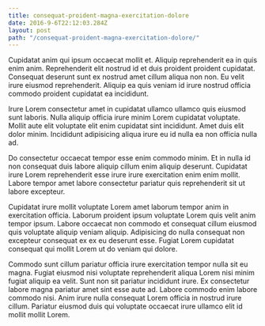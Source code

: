 ```yaml
---
title: consequat-proident-magna-exercitation-dolore
date: 2016-9-6T22:12:03.284Z
layout: post
path: "/consequat-proident-magna-exercitation-dolore/"
---
```


Cupidatat anim qui ipsum occaecat mollit et. Aliquip reprehenderit ea in quis enim anim. Reprehenderit elit nostrud id et duis proident proident cupidatat. Consequat deserunt sunt ex nostrud amet cillum aliqua non non. Eu velit irure eiusmod reprehenderit. Aliquip ea quis veniam id irure nostrud officia commodo proident cupidatat ea incididunt.

Irure Lorem consectetur amet in cupidatat ullamco ullamco quis eiusmod sunt laboris. Nulla aliquip officia irure minim Lorem cupidatat voluptate. Mollit aute elit voluptate elit enim cupidatat sint incididunt. Amet duis elit dolor minim. Incididunt adipisicing aliqua irure eu id nulla ea non officia nulla ad.

Do consectetur occaecat tempor esse enim commodo minim. Et in nulla id non consequat duis labore aliquip cillum enim aliquip deserunt. Cupidatat irure Lorem reprehenderit esse irure irure exercitation enim enim mollit. Labore tempor amet labore consectetur pariatur quis reprehenderit sit ut labore excepteur.

Cupidatat irure mollit voluptate Lorem amet laborum tempor anim in exercitation officia. Laborum proident ipsum voluptate Lorem quis velit anim tempor ipsum. Labore occaecat non commodo et consequat cillum eiusmod quis voluptate aliquip veniam aliquip. Adipisicing do nulla consequat non excepteur consequat ex ex eu deserunt esse. Fugiat Lorem cupidatat consequat qui mollit Lorem ut do veniam qui dolore.

Commodo sunt cillum pariatur officia irure exercitation tempor nulla sit eu magna. Fugiat eiusmod nisi voluptate reprehenderit aliqua Lorem nisi minim fugiat aliquip ea velit. Sunt non sit pariatur incididunt irure. Ex consectetur labore magna pariatur amet sint esse aute ad. Labore commodo enim labore commodo nisi. Anim irure nulla consequat Lorem officia in nostrud irure cillum. Pariatur eiusmod duis qui voluptate occaecat irure ullamco elit id mollit mollit Lorem.
